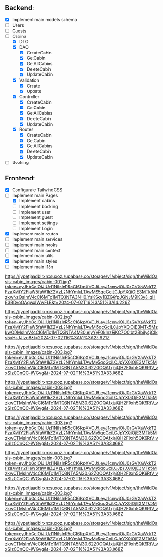 ## Backend:

- [x] Implement main models schema
- [ ] Users
- [ ] Guests
- [ ] Cabins
    - [x] DTO
    - [x] DAO
        - [x] CreateCabin
        - [x] GetCabin
        - [x] GetAllCabins
        - [x] DeleteCabin
        - [x] UpdateCabin
    - [x] Validation
        - [x] Create
        - [x] Update
    - [x] Controller
        - [x] CreateCabin
        - [x] GetCabin
        - [x] GetAllCabins
        - [x] DeleteCabin
        - [x] UpdateCabin
    - [x] Routes
        - [x] CreateCabin
        - [x] GetCabin
        - [x] GetAllCabins
        - [x] DeleteCabin
        - [x] UpdateCabin
- [ ] Booking

## Frontend:

- [x] Configurate TailwindCSS
- [ ] Implement main Pages
    - [x] Implement cabins
    - [ ] Implement booking
    - [ ] Implement user
    - [ ] Implement guest
    - [ ] Implement settings
    - [ ] Implement Login
- [x] Implement main routes
- [ ] Implement main services
- [ ] Implement main hooks
- [ ] Implement main context
- [ ] Implement main utils
- [x] Implement main styles
- [ ] Implement main i18n

https://jypetjaadblrxnxsuxoz.supabase.co/storage/v1/object/sign/theWildOasis-cabin_images/cabin-001.jpg?token=eyJhbGciOiJIUzI1NiIsInR5cCI6IkpXVCJ9.eyJ1cmwiOiJ0aGVXaWxkT2FzaXMtY2FiaW5faW1hZ2VzL2NhYmluLTAwMS5qcGciLCJpYXQiOjE3MTk5MzkwNzQsImV4cCI6MTc1MTQ3NTA3NH0.YsKSky1BZG6fpJGNuM9K3y8_qHE3BDvoOAqwxIWwFLE&t=2024-07-02T16%3A51%3A14.226Z

https://jypetjaadblrxnxsuxoz.supabase.co/storage/v1/object/sign/theWildOasis-cabin_images/cabin-002.jpg?token=eyJhbGciOiJIUzI1NiIsInR5cCI6IkpXVCJ9.eyJ1cmwiOiJ0aGVXaWxkT2FzaXMtY2FiaW5faW1hZ2VzL2NhYmluLTAwMi5qcGciLCJpYXQiOjE3MTk5MzkwODMsImV4cCI6MTc1MTQ3NTA4M30.eIyYyF0kInzRjKC7O0tbt2Bbily4jClks5xHaJJIzo8&t=2024-07-02T16%3A51%3A23.921Z

https://jypetjaadblrxnxsuxoz.supabase.co/storage/v1/object/sign/theWildOasis-cabin_images/cabin-003.jpg?token=eyJhbGciOiJIUzI1NiIsInR5cCI6IkpXVCJ9.eyJ1cmwiOiJ0aGVXaWxkT2FzaXMtY2FiaW5faW1hZ2VzL2NhYmluLTAwMy5qcGciLCJpYXQiOjE3MTk5MzkwOTMsImV4cCI6MTc1MTQ3NTA5M30.62ZOOQAfxjaiQH2F0xh5QK9RtV_vxSIzCCnQC-iWGvg&t=2024-07-02T16%3A51%3A33.068Z

https://jypetjaadblrxnxsuxoz.supabase.co/storage/v1/object/sign/theWildOasis-cabin_images/cabin-003.jpg?token=eyJhbGciOiJIUzI1NiIsInR5cCI6IkpXVCJ9.eyJ1cmwiOiJ0aGVXaWxkT2FzaXMtY2FiaW5faW1hZ2VzL2NhYmluLTAwMy5qcGciLCJpYXQiOjE3MTk5MzkwOTMsImV4cCI6MTc1MTQ3NTA5M30.62ZOOQAfxjaiQH2F0xh5QK9RtV_vxSIzCCnQC-iWGvg&t=2024-07-02T16%3A51%3A33.068Z

https://jypetjaadblrxnxsuxoz.supabase.co/storage/v1/object/sign/theWildOasis-cabin_images/cabin-003.jpg?token=eyJhbGciOiJIUzI1NiIsInR5cCI6IkpXVCJ9.eyJ1cmwiOiJ0aGVXaWxkT2FzaXMtY2FiaW5faW1hZ2VzL2NhYmluLTAwMy5qcGciLCJpYXQiOjE3MTk5MzkwOTMsImV4cCI6MTc1MTQ3NTA5M30.62ZOOQAfxjaiQH2F0xh5QK9RtV_vxSIzCCnQC-iWGvg&t=2024-07-02T16%3A51%3A33.068Z

https://jypetjaadblrxnxsuxoz.supabase.co/storage/v1/object/sign/theWildOasis-cabin_images/cabin-003.jpg?token=eyJhbGciOiJIUzI1NiIsInR5cCI6IkpXVCJ9.eyJ1cmwiOiJ0aGVXaWxkT2FzaXMtY2FiaW5faW1hZ2VzL2NhYmluLTAwMy5qcGciLCJpYXQiOjE3MTk5MzkwOTMsImV4cCI6MTc1MTQ3NTA5M30.62ZOOQAfxjaiQH2F0xh5QK9RtV_vxSIzCCnQC-iWGvg&t=2024-07-02T16%3A51%3A33.068Z

https://jypetjaadblrxnxsuxoz.supabase.co/storage/v1/object/sign/theWildOasis-cabin_images/cabin-003.jpg?token=eyJhbGciOiJIUzI1NiIsInR5cCI6IkpXVCJ9.eyJ1cmwiOiJ0aGVXaWxkT2FzaXMtY2FiaW5faW1hZ2VzL2NhYmluLTAwMy5qcGciLCJpYXQiOjE3MTk5MzkwOTMsImV4cCI6MTc1MTQ3NTA5M30.62ZOOQAfxjaiQH2F0xh5QK9RtV_vxSIzCCnQC-iWGvg&t=2024-07-02T16%3A51%3A33.068Z

https://jypetjaadblrxnxsuxoz.supabase.co/storage/v1/object/sign/theWildOasis-cabin_images/cabin-003.jpg?token=eyJhbGciOiJIUzI1NiIsInR5cCI6IkpXVCJ9.eyJ1cmwiOiJ0aGVXaWxkT2FzaXMtY2FiaW5faW1hZ2VzL2NhYmluLTAwMy5qcGciLCJpYXQiOjE3MTk5MzkwOTMsImV4cCI6MTc1MTQ3NTA5M30.62ZOOQAfxjaiQH2F0xh5QK9RtV_vxSIzCCnQC-iWGvg&t=2024-07-02T16%3A51%3A33.068Z
